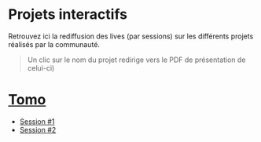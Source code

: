 # Projets interactifs

Retrouvez ici la rediffusion des lives (par sessions) sur les différents projets réalisés par la communauté.

> Un clic sur le nom du projet redirige vers le PDF de présentation de celui-ci)

# [Tomo](https://github.com/jasonchampagne/FormationVideo/blob/master/Projets/Interactifs/01-tomo.pdf)

+ [Session \#1](https://www.twitch.tv/videos/600654452)
+ [Session \#2](https://www.twitch.tv/videos/601654372)
